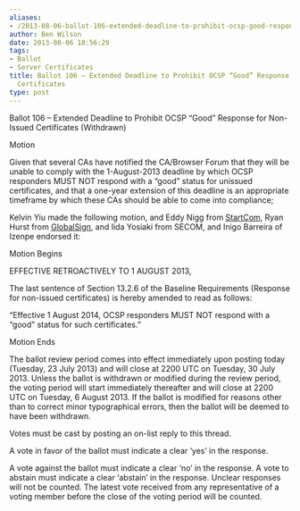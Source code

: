 ```yaml
---
aliases:
- /2013-08-06-ballot-106-extended-deadline-to-prohibit-ocsp-good-response-for-non-issued-certificates/
author: Ben Wilson
date: 2013-08-06 18:56:29
tags:
- Ballot
- Server Certificates
title: Ballot 106 – Extended Deadline to Prohibit OCSP “Good” Response for Non-Issued
  Certificates
type: post
---
```


Ballot 106 – Extended Deadline to Prohibit OCSP “Good” Response for Non-Issued Certificates (Withdrawn)

Motion

Given that several CAs have notified the CA/Browser Forum that they will be unable to comply with the 1-August-2013 deadline by which OCSP responders MUST NOT respond with a “good” status for unissued certificates, and that a one-year extension of this deadline is an appropriate timeframe by which these CAs should be able to come into compliance;

Kelvin Yiu made the following motion, and Eddy Nigg from [StartCom][1], Ryan Hurst from [GlobalSign][2], and Iida Yosiaki from SECOM, and Inigo Barreira of Izenpe endorsed it:

Motion Begins

EFFECTIVE RETROACTIVELY TO 1 AUGUST 2013,

The last sentence of Section 13.2.6 of the Baseline Requirements (Response for non-issued certificates) is hereby amended to read as follows:

“Effective 1 August 2014, OCSP responders MUST NOT respond with a “good” status for such certificates.”

Motion Ends

The ballot review period comes into effect immediately upon posting today (Tuesday, 23 July 2013) and will close at 2200 UTC on Tuesday, 30 July 2013. Unless the ballot is withdrawn or modified during the review period, the voting period will start immediately thereafter and will close at 2200 UTC on Tuesday, 6 August 2013. If the ballot is modified for reasons other than to correct minor typographical errors, then the ballot will be deemed to have been withdrawn.

Votes must be cast by posting an on-list reply to this thread.

A vote in favor of the ballot must indicate a clear ‘yes’ in the response.

A vote against the ballot must indicate a clear ‘no’ in the response. A vote to abstain must indicate a clear ‘abstain’ in the response. Unclear responses will not be counted. The latest vote received from any representative of a voting member before the close of the voting period will be counted.

[1]: /wiki/StartCom
[2]: /wiki/GlobalSign